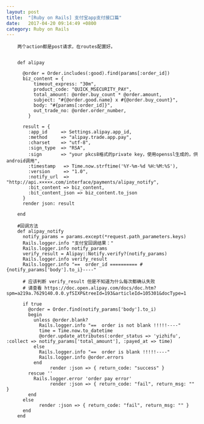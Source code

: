 ```yaml
---
layout: post
title:  "[Ruby on Rails] 支付宝app支付接口篇"
date:   2017-04-20 09:14:49 +0800
category: Ruby on Rails
---
```




		两个action都是post请求，在routes配置好。


		def alipay

		  @order = Order.includes(:good).find(params[:order_id])
		  biz_content = {
		      timeout_express: "30m",
		      product_code: "QUICK_MSECURITY_PAY",
		      total_amount: @order.buy_count * @order.amount,
		      subject: "#{@order.good.name} x #{@order.buy_count}",
		      body: "#{params[:order_id]}",
		      out_trade_no: @order.order_number,
		    }

		  result = {
		    :app_id     => Settings.alipay.app_id,
		    :method     => "alipay.trade.app.pay",
		    :charset    => "utf-8",
		    :sign_type  => "RSA",
		    :sign       => "your pkcs8格式的private key，使用openssl生成的，供android调用",
		    :timestamp   => Time.now.strftime('%Y-%m-%d %H:%M:%S'),
		    :version     => "1.0",
		    :notify_url  => "http://api.×××××.com/interface/payments/alipay_notify",
		    :bit_content => biz_content,
		    :bit_content_json => biz_content.to_json
		  }
		  render json: result

		end

		#回调方法
		def alipay_notify
		  notify_params = params.except(*request.path_parameters.keys)
		  Rails.logger.info "支付宝回调结果："
		  Rails.logger.info notify_params
		  verify_result = Alipay::Notify.verify?(notify_params)
		  Rails.logger.info verify_result
		  Rails.logger.info "==  order_id ========== #{notify_params['body'].to_i}----"

		  # 应该判断 verify_result 但是不知道为什么每次都确认失败
		  # 请查看 https://doc.open.alipay.com/docs/doc.htm?spm=a219a.7629140.0.0.yfSIXP&treeId=193&articleId=105301&docType=1

		  if true
		    @order = Order.find(notify_params['body'].to_i)
		    begin
		      unless @order.blank?
		        Rails.logger.info "==  order is not blank !!!!!----"
		        time = Time.now.to_datetime
		        @order.update_attributes(:order_status => 'yizhifu', :collect => notify_params['total_amount'], :payed_at => time)
		      else
		        Rails.logger.info "==  order is blank !!!!!----"
		        Rails.logger.info @order.errors
		      end
					render :json => { return_code: "success" }
		    rescue ''
		      Rails.logger.error 'order pay error'
					render :json => { return_code: "fail", return_msg: "" }
		    end
		  else
				render :json => { return_code: "fail", return_msg: "" }
		  end
		end


